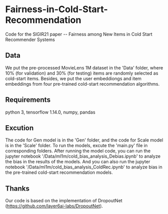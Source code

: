 # Fairness-in-Cold-Start-Recommendation
Code for the SIGIR21 paper -- Fairness among New Items in Cold Start Recommender Systems

## Data
We put the pre-processed MovieLens 1M dataset in the 'Data' folder, where 10% (for validation) and 30% (for testing) items are randomly selected as cold-start items. Besides, we put the user embeddiongs and item embeddings from four pre-trained cold-start recommendation algorithms.

## Requirements
python 3, tensorflow 1.14.0, numpy, pandas

## Excution
The code for Gen model is in the 'Gen' folder, and the code for Scale model is in the 'Scale' folder. To run the models, excute the 'main.py' file in corresponding folders. After running the model code, you can run the jupyter notebook '/Data/ml1m/cold_bias_analysis_Debias.ipynb' to analyze the bias in the results of the models. And you can also run the jupyter notebook '/Data/ml1m/cold_bias_analysis_ColdRec.ipynb' to analyze bias in the pre-trained cold-start recommendation models.

## Thanks
Our code is based on the implementation of DropoutNet (https://github.com/layer6ai-labs/DropoutNet).
